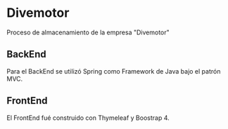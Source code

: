 # Divemotor
Proceso de almacenamiento de la empresa "Divemotor"

## BackEnd
Para el BackEnd se utilizó Spring como Framework de Java bajo el patrón MVC.

## FrontEnd
El FrontEnd fué construido con Thymeleaf y Boostrap 4.

